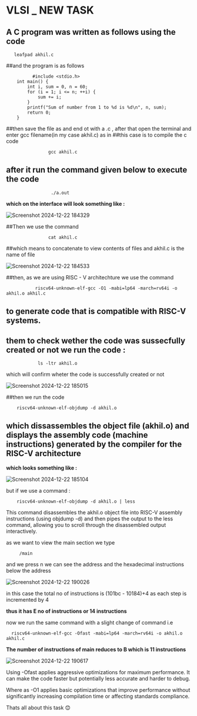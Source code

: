# VLSI _ NEW TASK
## A C program was written as follows using the code 
       leafpad akhil.c
##and the program is as follows 

              #include <stdio.h>
        int main() {
            int i, sum = 0, n = 60;
            for (i = 1; i <= n; ++i) {
                sum += i;
            }
            printf("Sum of number from 1 to %d is %d\n", n, sum);
            return 0;
        }
##then save the file as and end ot with a .c , after that open the terminal and enter gcc filename(in my case akhil.c) as in ##this case is to compile the c code

                                        
                    gcc akhil.c
## after it run the command given below to execute the code

                     ./a.out
**which on the interface will look something like :**

![Screenshot 2024-12-22 184329](https://github.com/user-attachments/assets/002f4f94-a716-4803-99fe-fbf3217e23af)

##Then we use the command 

                    cat akhil.c
##which means to concatenate to view contents of files and akhil.c is the name of file

![Screenshot 2024-12-22 184533](https://github.com/user-attachments/assets/e8576aeb-fac2-487c-96d7-f623ec8cfd2a)

##then,  as we are using RISC - V architechture we use the command 

               riscv64-unknown-elf-gcc -O1 -mabi=lp64 -march=rv64i -o akhil.o akhil.c
## to generate code that is compatible with RISC-V systems.

## them to check wether the code was sussecfully created or not we run the code : 

                ls -ltr akhil.o
which will confirm wheter the code is successfully created or not 

![Screenshot 2024-12-22 185015](https://github.com/user-attachments/assets/08b4e1c8-25b8-4062-82ab-4f55dc288f45)

##then we run the code 

        riscv64-unknown-elf-objdump -d akhil.o
## which dissassembles the object file (akhil.o) and displays the assembly code (machine instructions) generated by the compiler for the RISC-V architecture

**which looks something like :**

![Screenshot 2024-12-22 185104](https://github.com/user-attachments/assets/785efd51-4b53-4b1f-8072-204d2d51e1dd)

but if we use a command :

        riscv64-unknown-elf-objdump -d akhil.o | less
        
This command disassembles the akhil.o object file into RISC-V assembly instructions (using objdump -d) and then pipes the output to the less command, allowing you to scroll through the disassembled output interactively.  

as we want to view the main section we type 

         /main 
and we press n
we can see the address and the hexadecimal instructions below the address


![Screenshot 2024-12-22 190026](https://github.com/user-attachments/assets/6846fc6b-cac9-4190-aab5-f69ca1124b9b)


in this case the total no of instructions is (101bc - 10184)+4 as each step is incremented by 4 

**thus it has E no of instructions or 14 instructions**

now we run the same command with a slight change of command i.e 

      riscv64-unknown-elf-gcc -Ofast -mabi=lp64 -march=rv64i -o akhil.o akhil.c
**The number of instructions of main reduces to B which is 11 instructions**


![Screenshot 2024-12-22 190617](https://github.com/user-attachments/assets/14860f1c-4b5f-48c0-ace7-57257fbd1721)


Using -Ofast applies aggressive optimizations for maximum performance. It can make the code faster but potentially less accurate and harder to debug.

Where as -O1 applies basic optimizations that improve performance without significantly increasing compilation time or affecting standards compliance.


Thats all about this task  😊


